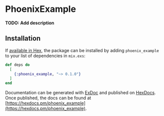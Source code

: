 # PhoenixExample

**TODO: Add description**

## Installation

If [available in Hex](https://hex.pm/docs/publish), the package can be installed
by adding `phoenix_example` to your list of dependencies in `mix.exs`:

```elixir
def deps do
  [
    {:phoenix_example, "~> 0.1.0"}
  ]
end
```

Documentation can be generated with [ExDoc](https://github.com/elixir-lang/ex_doc)
and published on [HexDocs](https://hexdocs.pm). Once published, the docs can
be found at [https://hexdocs.pm/phoenix_example](https://hexdocs.pm/phoenix_example).

